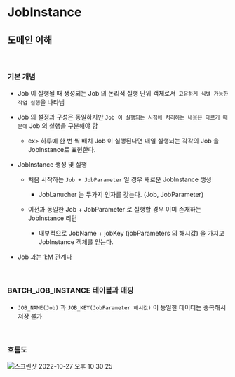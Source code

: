 # JobInstance

## 도메인 이해

<br>

### 기본 개념

- Job 이 실행될 때 생성되는 Job 의 논리적 실행 단위 객체로서` 고유하게 식별 가능한 작업 실행`을 나타냄

- Job 의 설정과 구성은 동일하지만 `Job 이 실행되는 시점에 처리하는 내용은 다르기 때문에` Job 의 실행을 구분해야 함 

    - ex> 하루에 한 번 씩 배치 Job 이 실행된다면 매일 실행되는 각각의 Job 을 JobInstance로 표현한다.

- JobInstance 생성 및 실행

    - 처음 시작하는 `Job + JobParameter` 일 경우 새로운 JobInstance 생성

        - JobLanucher 는 두가지 인자를 갖는다. (Job, JobParameter)

    - 이전과 동일한 Job + JobParameter 로 실행할 경우 이미 존재하는 JobInstance 리턴

        - 내부적으로 JobName + jobKey (jobParameters 의 해시값) 을 가지고 JobInstance 객체를 얻는다.

- Job 과는 1:M 관계다 

<br>

### BATCH_JOB_INSTANCE 테이블과 매핑

- `JOB_NAME(Job)` 과 `JOB_KEY(JobParameter 해시값)` 이 동일한 데이터는 중복해서 저장 불가

<br>

### 흐름도

![스크린샷 2022-10-27 오후 10 30 25](https://user-images.githubusercontent.com/74750901/198306566-e83c5b55-413b-49ea-bd31-3a78c4446e89.png)


